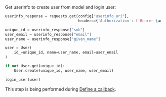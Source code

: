 Get userinfo to create user from model and login user:
```py
userinfo_response = requests.get(config["userinfo_uri"],
                                 headers={'Authorization': f'Bearer {access_token}'}).json()

unique_id = userinfo_response["sub"]
user_email = userinfo_response["email"]
user_name = userinfo_response["given_name"]

user = User(
    id_=unique_id, name=user_name, email=user_email
)

if not User.get(unique_id):
    User.create(unique_id, user_name, user_email)

login_user(user)
```

This step is being performed during [Define a callback](/docs/guides/sign-into-web-app/python/define-callback/).
